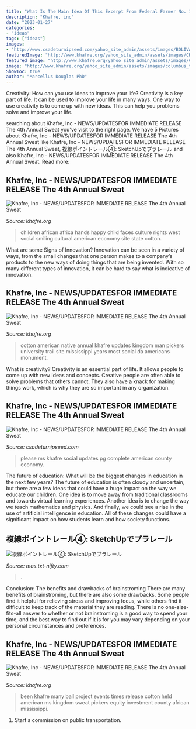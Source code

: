 ```yaml
---
title: "What Is The Main Idea Of This Excerpt From Federal Farmer No. 1 ~ Please Ms Khafre Social Updates Pg Complete American County Economy"
description: "Khafre, inc"
date: "2023-01-27"
categories:
- "ideas"
tags: ["ideas"]
images:
- "http://www.csadeturnipseed.com/yahoo_site_admin/assets/images/BOLIVAR_COMMERCIAL_PG_2.120143307_std.jpg"
featuredImage: "http://www.khafre.org/yahoo_site_admin/assets/images/CHILDREN_hands.208152635_std.jpg"
featured_image: "http://www.khafre.org/yahoo_site_admin/assets/images/CHILDREN_hands.208152635_std.jpg"
image: "http://www.khafre.org/yahoo_site_admin/assets/images/columbus_toy_june_2012.149133738_std.jpg"
ShowToc: true
author: "Marcellus Douglas PhD"
---
```



Creativity: How can you use ideas to improve your life?
Creativity is a key part of life. It can be used to improve your life in many ways. One way to use creativity is to come up with new ideas. This can help you problems solve and improve your life.

	

		
searching about Khafre, Inc - NEWS/UPDATES﻿FOR IMMEDIATE RELEASE The 4th Annual Sweat you've visit to the right page. We have 5 Pictures about Khafre, Inc - NEWS/UPDATES﻿FOR IMMEDIATE RELEASE The 4th Annual Sweat like Khafre, Inc - NEWS/UPDATES﻿FOR IMMEDIATE RELEASE The 4th Annual Sweat, 複線ポイントレール④: SketchUpでプラレール and also Khafre, Inc - NEWS/UPDATES﻿FOR IMMEDIATE RELEASE The 4th Annual Sweat. Read more:
		
    
## Khafre, Inc - NEWS/UPDATES﻿FOR IMMEDIATE RELEASE The 4th Annual Sweat

<img loading=lazy src="http://www.khafre.org/yahoo_site_admin/assets/images/CHILDREN_hands.208152635_std.jpg" onerror="this.onerror=null;this.src='https://tse4.mm.bing.net/th?id=OIP.zk26uAjvGSj0Q-MnP6MG7AHaIt&amp;pid=15.1';" alt="Khafre, Inc - NEWS/UPDATES﻿FOR IMMEDIATE RELEASE The 4th Annual Sweat">

_Source: khafre.org_

>children african africa hands happy child faces culture rights west social smiling cultural american economy site state cotton. 

	

What are some Signs of Innovation?
Innovation can be seen in a variety of ways, from the small changes that one person makes to a company’s products to the new ways of doing things that are being invented. With so many different types of innovation, it can be hard to say what is indicative of innovation.

    
## Khafre, Inc - NEWS/UPDATES﻿FOR IMMEDIATE RELEASE The 4th Annual Sweat

<img loading=lazy src="http://www.khafre.org/yahoo_site_admin/assets/images/cotton_pickers_image_nice_copy.83121555_std.jpg" onerror="this.onerror=null;this.src='https://tse3.mm.bing.net/th?id=OIP.66fzPS6ID8QJOoipiAQEawHaMW&amp;pid=15.1';" alt="Khafre, Inc - NEWS/UPDATES﻿FOR IMMEDIATE RELEASE The 4th Annual Sweat">

_Source: khafre.org_

>cotton american native annual khafre updates kingdom man pickers university trail site mississippi years most social da americans monument. 

	

What is creativity?
Creativity is an essential part of life. It allows people to come up with new ideas and concepts. Creative people are often able to solve problems that others cannot. They also have a knack for making things work, which is why they are so important in any organization.

    
## Khafre, Inc - NEWS/UPDATES﻿FOR IMMEDIATE RELEASE The 4th Annual Sweat

<img loading=lazy src="http://www.csadeturnipseed.com/yahoo_site_admin/assets/images/BOLIVAR_COMMERCIAL_PG_2.120143307_std.jpg" onerror="this.onerror=null;this.src='https://tse1.mm.bing.net/th?id=OIP.sh9PLFNYHICXc9MQWhtNWwHaMY&amp;pid=15.1';" alt="Khafre, Inc - NEWS/UPDATES﻿FOR IMMEDIATE RELEASE The 4th Annual Sweat">

_Source: csadeturnipseed.com_

>please ms khafre social updates pg complete american county economy. 

	

The future of education: What will be the biggest changes in education in the next few years?
The future of education is often cloudy and uncertain, but there are a few ideas that could have a huge impact on the way we educate our children. One idea is to move away from traditional classrooms and towards virtual learning experiences. Another idea is to change the way we teach mathematics and physics. And finally, we could see a rise in the use of artificial intelligence in education. All of these changes could have a significant impact on how students learn and how society functions.

    
## 複線ポイントレール④: SketchUpでプラレール

<img loading=lazy src="http://mas.txt-nifty.com/3d/images/2009/09/13/2009091312.jpg" onerror="this.onerror=null;this.src='https://tse1.mm.bing.net/th?id=OIP.OOY4krI0pJLaaNQuAUbU8gHaEK&amp;pid=15.1';" alt="複線ポイントレール④: SketchUpでプラレール">

_Source: mas.txt-nifty.com_

>. 

	

Conclusion: The benefits and drawbacks of brainstroming
There are many benefits of brainstroming, but there are also some drawbacks. Some people find it helpful for relieving stress and improving focus, while others find it difficult to keep track of the material they are reading. There is no one-size-fits-all answer to whether or not brainstroming is a good way to spend your time, and the best way to find out if it is for you may vary depending on your personal circumstances and preferences.

    
## Khafre, Inc - NEWS/UPDATES﻿FOR IMMEDIATE RELEASE The 4th Annual Sweat

<img loading=lazy src="http://www.khafre.org/yahoo_site_admin/assets/images/columbus_toy_june_2012.149133738_std.jpg" onerror="this.onerror=null;this.src='https://tse3.mm.bing.net/th?id=OIP.h27nUOCWSYHyW-tR8wDGHQHaK4&amp;pid=15.1';" alt="Khafre, Inc - NEWS/UPDATES﻿FOR IMMEDIATE RELEASE The 4th Annual Sweat">

_Source: khafre.org_

>been khafre many ball project events times release cotton held american ms kingdom sweat pickers equity investment county african mississippi. 

	

1) Start a commission on public transportation.

